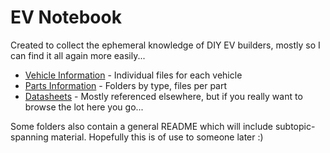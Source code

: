 # EV Notebook

Created to collect the ephemeral knowledge of DIY EV builders, mostly so I can find it all again more easily...

- [Vehicle Information](/info) - Individual files for each vehicle
- [Parts Information](/parts) - Folders by type, files per part
- [Datasheets](/datasheets) - Mostly referenced elsewhere, but if you really want to browse the lot here you go...

Some folders also contain a general README which will include subtopic-spanning material. Hopefully this is of use to someone later :)
